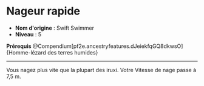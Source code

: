 # Nageur rapide

 * **Nom d'origine** : Swift Swimmer
 * **Niveau** : 5


<p><span id="ctl00_MainContent_DetailedOutput"><strong>Prérequis</strong> @Compendium[pf2e.ancestryfeatures.dJeiekfqGQ8dkwsO]{Homme-lézard des terres humides}<br></span></p>
<hr>
<p>Vous nagez plus vite que la plupart des iruxi. Votre Vitesse de nage passe à 7,5 m.&nbsp;</p>